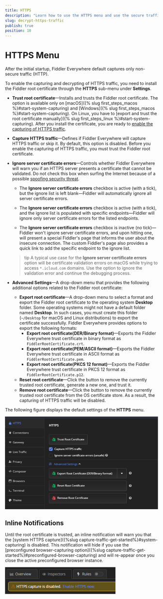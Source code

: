 ```yaml
---
title: HTTPS 
description: "Learn how to use the HTTPS menu and use the secure traffic capturing and root certificate options in the Fiddler Everywhere web-debugging HTTP-proxy client."
slug: decrypt-https-traffic
publish: true
position: 10
---
```


# HTTPS Menu

After the initial startup, Fiddler Everywhere default captures only non-secure traffic (HTTP).

To enable the capturing and decrypting of HTTPS traffic, you need to install the Fiddler root certificate through the **HTTPS** sub-menu under **Settings**.

- **Trust root certificate**&mdash;Installs and trusts the Fiddler root certificate. The option is available only on [macOS]({% slug first_steps_macos %}#start-system-capturing) and [Windows]({% slug first_steps_macos %}#start-system-capturing). On Linux, you have to [export and trust the root certificate manually]({% slug first_steps_linux %}#start-system-capturing). After you install the certificate, you are ready to [enable the capturing of HTTPS traffic](#capture-https-traffic).

- **Capture HTTPS traffic**&mdash;Defines if Fiddler Everywhere will capture HTTPS traffic or skip it. By default, this option is disabled. Before you enable the capturing of HTTPS traffic, you must trust the Fiddler root certificate.

- **Ignore server certificate errors**&mdash;Controls whether Fiddler Everywhere will warn you if an HTTPS server presents a certificate that cannot be validated. Do not check this box when surfing the Internet because of a possible [spoofing security threat](https://en.wikipedia.org/wiki/Spoofing_attack). 

    * The **Ignore server certificate errors** checkbox is active (with a tick), but the ignore list is left blank&mdash;Fiddler will automatically ignore all server certificate errors. 

    * The **Ignore server certificate errors** checkbox is active (with a tick), and the ignore list is populated with specific endpoints&mdash;Fiddler will ignore only server certificate errors for the listed endpoints.

    * The **Ignore server certificate errors** checkbox is inactive (no tick)&mdash;Fiddler won't ignore server certificate errors, and upon hitting one, will present a special Fiddler's page that informs the user about the insecure connection. The custom Fiddler's page also provides a quick link to add the specific endpoint to the ignore list.

    >tip A typical use case for the **Ignore server certificate errors** option will be certificate validation errors on macOS while trying to access `*.icloud.com` domains. Use the option to ignore the validation error and continue the debugging process.


- **Advanced Settings**&mdash;A drop-down menu that provides the following additional options related to the Fiddler root certificate:
    - **Export root certificate**&mdash;A drop-down menu to select a format and export the Fiddler root certificate to the operating system **Desktop** folder. Some operating systems might not have a default folder named **Desktop**. In such cases, you must create this folder (`~/Desktop` for macOS and Linux distributions) to export the certificate successfully. Fiddler Everywhere provides options to export the following formats:
        * **Export root certificate(DER/Binary format)**&mdash;Exports the Fiddler Everywhere trust certificate in binary format as `FiddlerRootCertificate.crt`.
        * **Export root certificate(PEM/ASCII format)**&mdash;Exports the Fiddler Everywhere trust certificate in ASCII format as `FiddlerRootCertificate.pem`.
        * **Export root certificate(PKCS 12 format)**&mdash;Exports the Fiddler Everywhere trust certificate in PKCS 12 format as `FiddlerRootCertificate.p12`.
    - **Reset root certificate**&mdash;Click the button to remove the currently trusted root certificate, generate a new one, and trust it.
    - **Remove root certificate**&mdash;Click the button to remove the currently trusted root certificate from the OS certificate store. As a result, the capturing of HTTPS traffic will be disabled.

The following figure displays the default settings of the **HTTPS** menu.  

![default https settings](../../images/settings/settings-https.png)

## Inline Notifications

Until the root certificate is trusted, an inline notification will warn you that the [system HTTPS capture]({%slug capture-traffic-get-started%}#system-capturing) is disabled. This notification will hide if you use the [preconfigured browser-capturing option]({%slug capture-traffic-get-started%}#preconfigured-browser-capturing) and will re-appear once you close the active preconfigured browser instance.

![inline notification](../../images/get-started/notification.png) 